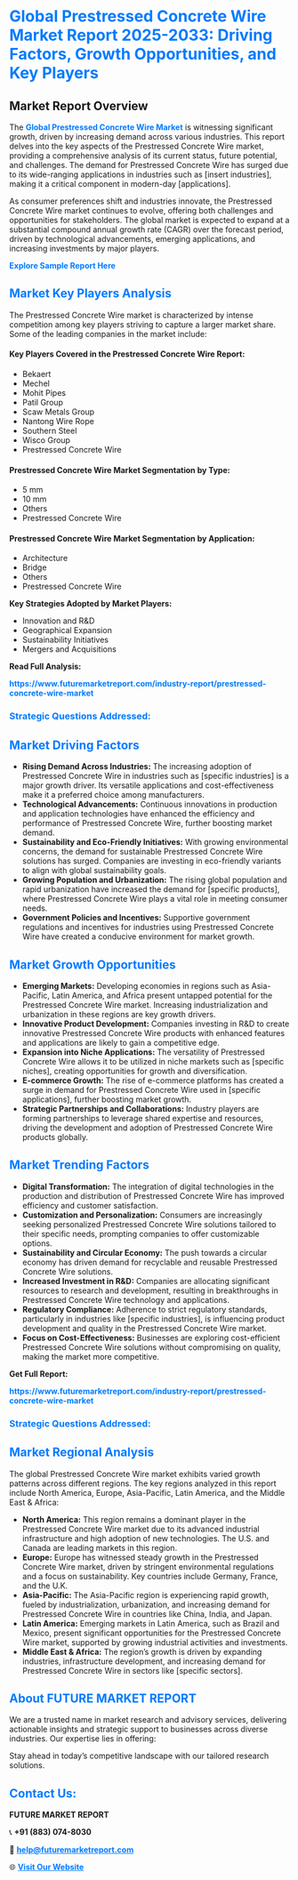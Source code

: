 <h1 style="color: #007BFF;">Global Prestressed Concrete Wire Market Report 2025-2033: Driving Factors, Growth Opportunities, and Key Players</h1>

<section id="overview">
<h2>Market Report Overview</h2>
<p>The <a href="https://www.futuremarketreport.com/industry-report/prestressed-concrete-wire-market" style="color: #007BFF; text-decoration: none;"><strong>Global Prestressed Concrete Wire Market</strong></a> is witnessing significant growth, driven by increasing demand across various industries. This report delves into the key aspects of the Prestressed Concrete Wire market, providing a comprehensive analysis of its current status, future potential, and challenges. The demand for Prestressed Concrete Wire has surged due to its wide-ranging applications in industries such as [insert industries], making it a critical component in modern-day [applications].</p>
<p>As consumer preferences shift and industries innovate, the Prestressed Concrete Wire market continues to evolve, offering both challenges and opportunities for stakeholders. The global market is expected to expand at a substantial compound annual growth rate (CAGR) over the forecast period, driven by technological advancements, emerging applications, and increasing investments by major players.</p>
</section>

<section id="overview">
<p><a href="https://www.futuremarketreport.com/request-sample/reportId=97347" style="color: #007BFF; text-decoration: none;"><strong>Explore Sample Report Here</strong></a></p>
</section>

<section id="key-players">
<h2 style="color: #007BFF;">Market Key Players Analysis</h2>
<p>The Prestressed Concrete Wire market is characterized by intense competition among key players striving to capture a larger market share. Some of the leading companies in the market include:</p>
<h4>Key Players Covered in the Prestressed Concrete Wire Report:</h4>
<ul><li>Bekaert</li><li>Mechel</li><li>Mohit Pipes</li><li>Patil Group</li><li>Scaw Metals Group</li><li>Nantong Wire Rope</li><li>Southern Steel</li><li>Wisco Group</li><li>Prestressed Concrete Wire</li></ul>
<h4>Prestressed Concrete Wire Market Segmentation by Type:</h4>
<ul><li>5 mm</li><li>10 mm</li><li>Others</li><li>Prestressed Concrete Wire</li></ul>

<h4>Prestressed Concrete Wire Market Segmentation by Application:</h4>
<ul><li>Architecture</li><li>Bridge</li><li>Others</li><li>Prestressed Concrete Wire</li></ul>
<p><strong>Key Strategies Adopted by Market Players:</strong></p>
<ul>
<li>Innovation and R&D</li>
<li>Geographical Expansion</li>
<li>Sustainability Initiatives</li>
<li>Mergers and Acquisitions</li>
</ul>
</section>

<section>
<p><strong>Read Full Analysis: </strong></p><a href="https://www.futuremarketreport.com/industry-report/prestressed-concrete-wire-market" style="color: #007BFF; text-decoration: none;"><strong>https://www.futuremarketreport.com/industry-report/prestressed-concrete-wire-market</strong></a>
<h3 style="color: #007BFF;">Strategic Questions Addressed:</h3>
</section>

<section id="driving-factors">
<h2 style="color: #007BFF;">Market Driving Factors</h2>
<ul>
<li><strong>Rising Demand Across Industries:</strong> The increasing adoption of Prestressed Concrete Wire in industries such as [specific industries] is a major growth driver. Its versatile applications and cost-effectiveness make it a preferred choice among manufacturers.</li>
<li><strong>Technological Advancements:</strong> Continuous innovations in production and application technologies have enhanced the efficiency and performance of Prestressed Concrete Wire, further boosting market demand.</li>
<li><strong>Sustainability and Eco-Friendly Initiatives:</strong> With growing environmental concerns, the demand for sustainable Prestressed Concrete Wire solutions has surged. Companies are investing in eco-friendly variants to align with global sustainability goals.</li>
<li><strong>Growing Population and Urbanization:</strong> The rising global population and rapid urbanization have increased the demand for [specific products], where Prestressed Concrete Wire plays a vital role in meeting consumer needs.</li>
<li><strong>Government Policies and Incentives:</strong> Supportive government regulations and incentives for industries using Prestressed Concrete Wire have created a conducive environment for market growth.</li>
</ul>
</section>

<section id="growth-opportunities">
<h2 style="color: #007BFF;">Market Growth Opportunities</h2>
<ul>
<li><strong>Emerging Markets:</strong> Developing economies in regions such as Asia-Pacific, Latin America, and Africa present untapped potential for the Prestressed Concrete Wire market. Increasing industrialization and urbanization in these regions are key growth drivers.</li>
<li><strong>Innovative Product Development:</strong> Companies investing in R&D to create innovative Prestressed Concrete Wire products with enhanced features and applications are likely to gain a competitive edge.</li>
<li><strong>Expansion into Niche Applications:</strong> The versatility of Prestressed Concrete Wire allows it to be utilized in niche markets such as [specific niches], creating opportunities for growth and diversification.</li>
<li><strong>E-commerce Growth:</strong> The rise of e-commerce platforms has created a surge in demand for Prestressed Concrete Wire used in [specific applications], further boosting market growth.</li>
<li><strong>Strategic Partnerships and Collaborations:</strong> Industry players are forming partnerships to leverage shared expertise and resources, driving the development and adoption of Prestressed Concrete Wire products globally.</li>
</ul>
</section>

<section id="trending-factors">
<h2 style="color: #007BFF;">Market Trending Factors</h2>
<ul>
<li><strong>Digital Transformation:</strong> The integration of digital technologies in the production and distribution of Prestressed Concrete Wire has improved efficiency and customer satisfaction.</li>
<li><strong>Customization and Personalization:</strong> Consumers are increasingly seeking personalized Prestressed Concrete Wire solutions tailored to their specific needs, prompting companies to offer customizable options.</li>
<li><strong>Sustainability and Circular Economy:</strong> The push towards a circular economy has driven demand for recyclable and reusable Prestressed Concrete Wire solutions.</li>
<li><strong>Increased Investment in R&D:</strong> Companies are allocating significant resources to research and development, resulting in breakthroughs in Prestressed Concrete Wire technology and applications.</li>
<li><strong>Regulatory Compliance:</strong> Adherence to strict regulatory standards, particularly in industries like [specific industries], is influencing product development and quality in the Prestressed Concrete Wire market.</li>
<li><strong>Focus on Cost-Effectiveness:</strong> Businesses are exploring cost-efficient Prestressed Concrete Wire solutions without compromising on quality, making the market more competitive.</li>
</ul>
</section>

<section>
<p><strong>Get Full Report: </strong></p><a href="https://www.futuremarketreport.com/industry-report/prestressed-concrete-wire-market" style="color: #007BFF; text-decoration: none;"><strong>https://www.futuremarketreport.com/industry-report/prestressed-concrete-wire-market</strong></a>
<h3 style="color: #007BFF;">Strategic Questions Addressed:</h3>
</section>


<section id="regional-analysis">
<h2 style="color: #007BFF;">Market Regional Analysis</h2>
<p>The global Prestressed Concrete Wire market exhibits varied growth patterns across different regions. The key regions analyzed in this report include North America, Europe, Asia-Pacific, Latin America, and the Middle East & Africa:</p>
<ul>
<li><strong>North America:</strong> This region remains a dominant player in the Prestressed Concrete Wire market due to its advanced industrial infrastructure and high adoption of new technologies. The U.S. and Canada are leading markets in this region.</li>
<li><strong>Europe:</strong> Europe has witnessed steady growth in the Prestressed Concrete Wire market, driven by stringent environmental regulations and a focus on sustainability. Key countries include Germany, France, and the U.K.</li>
<li><strong>Asia-Pacific:</strong> The Asia-Pacific region is experiencing rapid growth, fueled by industrialization, urbanization, and increasing demand for Prestressed Concrete Wire in countries like China, India, and Japan.</li>
<li><strong>Latin America:</strong> Emerging markets in Latin America, such as Brazil and Mexico, present significant opportunities for the Prestressed Concrete Wire market, supported by growing industrial activities and investments.</li>
<li><strong>Middle East & Africa:</strong> The region’s growth is driven by expanding industries, infrastructure development, and increasing demand for Prestressed Concrete Wire in sectors like [specific sectors].</li>
</ul>
</section>

<footer>
<h2 style="color: #007BFF;">About FUTURE MARKET REPORT</h2>
<p>We are a trusted name in market research and advisory services, delivering actionable insights and strategic support to businesses across diverse industries. Our expertise lies in offering:</p>

<p>Stay ahead in today’s competitive landscape with our tailored research solutions.</p>

<h2 style="color: #007BFF;">Contact Us:</h2>
<p><strong>FUTURE MARKET REPORT</strong></p>
<p>📞 <strong>+91 (883) 074-8030</strong></p>
<p>📧 <strong><a href="mailto:help@futuremarketreport.com" style="color: #007BFF;">help@futuremarketreport.com</a></strong></p>
<p>🌐 <strong><a href="https://www.futuremarketreport.com/" style="color: #007BFF;">Visit Our Website</a></strong></p>
</footer>